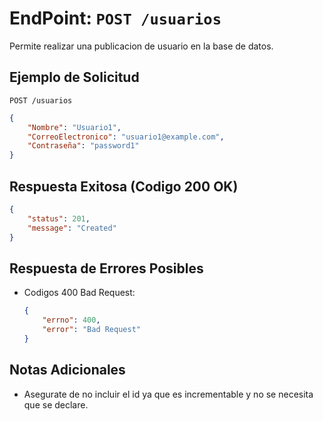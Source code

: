 # EndPoint: `POST /usuarios`

Permite realizar una publicacion de usuario en la base de datos.

## Ejemplo de Solicitud
```http
POST /usuarios
```

```json
{
    "Nombre": "Usuario1",
    "CorreoElectronico": "usuario1@example.com",
    "Contraseña": "password1"
}
```

## Respuesta Exitosa (Codigo 200 OK)
```json
{
    "status": 201,
    "message": "Created"
}
```

## Respuesta de Errores Posibles
- Codigos 400 Bad Request:
    ```json
    {
        "errno": 400,
        "error": "Bad Request"
    }
    ```
## Notas Adicionales
- Asegurate de no incluir el id ya que es incrementable y no se necesita que se declare.